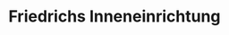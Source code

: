---
title: "Friedrichs Inneneinrichtung"
url: /berlin/friedrichs-inneneinrichtung/
shop: Raumausstattung
---